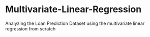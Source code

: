 # Multivariate-Linear-Regression
Analyzing the Loan Prediction Dataset using the multivariate linear regression from scratch
